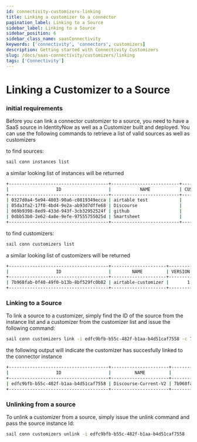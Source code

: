 ```yaml
---
id: connectivity-customizers-linking
title: Linking a customizer to a connector
pagination_label: Linking to a Source
sidebar_label: Linking to a Source
sidebar_position: 6
sidebar_class_name: saasConnectivity
keywords: ['connectivity', 'connectors', customizers]
description: Getting started with Connectivity Customizers
slug: /docs/saas-connectivity/customizers/linking
tags: ['Connectivity']
---
```


# Linking a Customizer to a Source

### initial requirements

Before you can link a connector customizer to a source, you need to have a SaaS source in IdentityNow as well as a Customizer built and deployed. You can use the following commands to retrieve a list of valid sources as well as customizers

to find sources:

```bash
sail conn instances list
```
a similar looking list of instances will be returned
```bash
+--------------------------------------+--------------------------+---------------+
|                  ID                  |           NAME           | CUSTOMIZER ID |
+--------------------------------------+--------------------------+---------------+
| 0327d0a4-5e94-4803-90a6-c0819349ecca | airtable test            |               |
| 05da3fa2-17f0-4bd4-9e2a-ab93d7dffe68 | Discourse                |               |
| 069b9398-8ed9-433d-943f-3cb32952524f | github                   |               |
| 0dbb53b0-2e62-4a8e-9efe-97555755025d | Smartsheet               |               |
+--------------------------------------+--------------------------+---------------+
```

to find customizers:

```bash
sail conn customizers list
```
a similar looking list of customizers will be returned
```bash
+--------------------------------------+---------------------+---------+
|                  ID                  |        NAME         | VERSION |
+--------------------------------------+---------------------+---------+
| 7b968fab-0f40-49f0-b13b-8bf529fc0b82 | airtable-customizer |       1 |
+--------------------------------------+---------------------+---------+
```

### Linking to a Source

To link a source to a customizer, simply find the ID of the source from the instance list and a customizer from the customizer list and issue the following command:

```bash
sail conn customizers link -i edfc9bfb-b55c-482f-b1aa-b4d51caf7558 -c 7b968fab-0f40-49f0-b13b-8bf529fc0b82
```
the following output will indicate the customizer has succesfully linked to the connector instance
```bash
+--------------------------------------+----------------------+--------------------------------------+
|                  ID                  |         NAME         |            CUSTOMIZER ID             |
+--------------------------------------+----------------------+--------------------------------------+
| edfc9bfb-b55c-482f-b1aa-b4d51caf7558 | Discourse-Current-V2 | 7b968fab-0f40-49f0-b13b-8bf529fc0b82 |
+--------------------------------------+----------------------+--------------------------------------+
```

### Unlinking from a source

To unlink a customizer from a source, simply issue the unlink command and pass the source instance Id: 

```bash
sail conn customizers unlink -i edfc9bfb-b55c-482f-b1aa-b4d51caf7558
```

